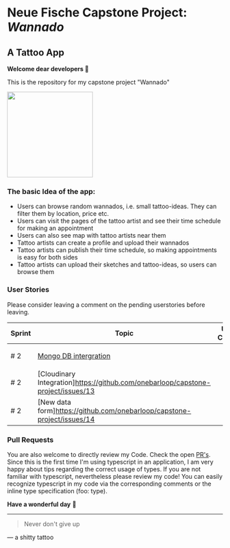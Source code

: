 # Neue Fische Capstone Project: ***Wannado***

## A Tattoo App

**Welcome dear developers 👾** 

This is the repository for my capstone project "Wannado"

<img src=https://user-images.githubusercontent.com/115539625/207014840-a93ede10-dd86-4268-9afd-15ad24b5bb92.JPG width="200">


### The basic Idea of the app:
- Users can browse random wannados, i.e. small tattoo-ideas. They can filter them by location, price etc.
- Users can visit the pages of the tattoo artist and see their time schedule for making an appointment
- Users can also see map with tattoo artists near them
- Tattoo artists can create a profile and upload their wannados
- Tattoo artists can publish their time schedule, so making appointments is easy for both sides
- Tattoo artists can upload their sketches and tattoo-ideas, so users can browse them

### User Stories
Please consider leaving a comment on the pending userstories before leaving. 

| Sprint  | Topic | US-Check 
| ------------- | ------------- | -------------
| # 2 | [Mongo DB intergration](https://github.com/onebarloop/capstone-project/issues/12)  | <p align="center">✅<p>
| # 2 | [Cloudinary Integration]https://github.com/onebarloop/capstone-project/issues/13  | <p align="center">✅<p>
| # 2 | [New data form]https://github.com/onebarloop/capstone-project/issues/14  | <p align="center">✅<p>

### Pull Requests
You are also welcome to directly review my Code. Check the open [PR's](https://github.com/onebarloop/wannado/pulls). Since this is the first time I'm using typescript in an application, I am very happy about tips regarding the correct usage of types. If you are not familiar with typescript, nevertheless please review my code! You can easily recognize typescript in my code via the corresponding comments or the inline type specification (foo: type).


**Have a wonderful day** 🦄

---
> Never don't give up

— a shitty tattoo
